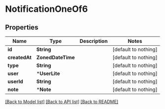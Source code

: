 # NotificationOneOf6


## Properties
Name | Type | Description | Notes
------------ | ------------- | ------------- | -------------
**id** | **String** |  | [default to nothing]
**createdAt** | **ZonedDateTime** |  | [default to nothing]
**type** | **String** |  | [default to nothing]
**user** | ***UserLite** |  | [default to nothing]
**userId** | **String** |  | [default to nothing]
**note** | ***Note** |  | [default to nothing]


[[Back to Model list]](../README.md#models) [[Back to API list]](../README.md#api-endpoints) [[Back to README]](../README.md)


